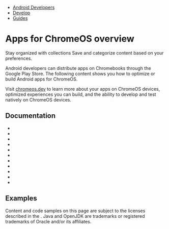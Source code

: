 -   [Android Developers](https://developer.android.com/)
-   [Develop](https://developer.android.com/develop)
-   [Guides](https://developer.android.com/guide)

# Apps for ChromeOS overview

Stay organized with collections Save and categorize content based on your preferences.

Android developers can distribute apps on Chromebooks through the Google Play Store. The following content shows you how to optimize or build Android apps for ChromeOS.

Visit [chromeos.dev](https://chromeos.dev/en/android) to learn more about your apps on ChromeOS devices, optimized experiences you can build, and the ability to develop and test natively on ChromeOS devices.

## Documentation

-   
-   
-   
-   
-   
-   
-   
-   
-   
-   
-   

## Examples

Content and code samples on this page are subject to the licenses described in the . Java and OpenJDK are trademarks or registered trademarks of Oracle and/or its affiliates.
